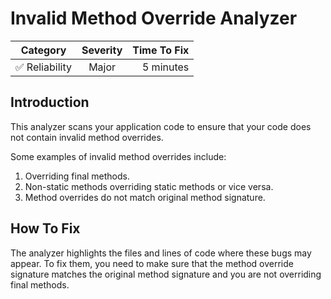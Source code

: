 # Invalid Method Override Analyzer

| Category       | Severity   | Time To Fix  |
| -------------  |:----------:| ------------:|
| :white_check_mark: Reliability | Major     | 5 minutes    |

## Introduction

This analyzer scans your application code to ensure that your code does not contain invalid method overrides.

Some examples of invalid method overrides include:

1. Overriding final methods.
2. Non-static methods overriding static methods or vice versa.
3. Method overrides do not match original method signature.

## How To Fix

The analyzer highlights the files and lines of code where these bugs may appear. To fix them, you need to make sure that the method override signature matches the original method signature and you are not overriding final methods.